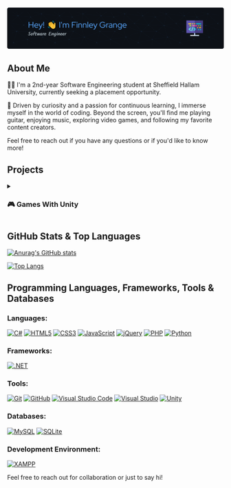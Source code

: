 ![Header](./assets/finnleygrange.png)

## About Me

👨‍💻 I'm a 2nd-year Software Engineering student at Sheffield Hallam University, currently seeking a placement opportunity.

🌟 Driven by curiosity and a passion for continuous learning, I immerse myself in the world of coding. Beyond the screen, you'll find me playing guitar, enjoying music, exploring video games, and following my favorite content creators.

Feel free to reach out if you have any questions or if you'd like to know more!



## Projects

<details>
  <summary><h3>🎮 Games With Unity </h3></summary>
  <br />
  
  <!-- BEGIN YOUTUBE-CARDS -->
  
[![Parkour FPS Shooter](https://ytcards.demolab.com/?id=RPX1FmF50bI&title=Parkour+FPS+Shooter&lang=en&timestamp=1706243087&background_color=%230d1117&title_color=%23ffffff&stats_color=%23dedede&max_title_lines=1&width=250&border_radius=5 "Parkour FPS Shooter")](https://www.youtube.com/watch?v=RPX1FmF50bI)
[![Pi Farm](https://ytcards.demolab.com/?id=4YujIR6nsZs&title=Pi+Farm&lang=en&timestamp=1706241708&background_color=%230d1117&title_color=%23ffffff&stats_color=%23dedede&max_title_lines=1&width=250&border_radius=5 "Pi Farm")](https://www.youtube.com/watch?v=4YujIR6nsZs)
[![Care Bear Defence](https://ytcards.demolab.com/?id=Fxd3qDLaBLc&title=Care+Bear+Defence&lang=en&timestamp=1621622635&background_color=%230d1117&title_color=%23ffffff&stats_color=%23dedede&max_title_lines=1&width=250&border_radius=5 "Care Bear Defence")](https://www.youtube.com/watch?v=Fxd3qDLaBLc)
[![Shoot Shoot Game](https://ytcards.demolab.com/?id=9jYZqDkpeIw&title=Shoot+Shoot+Game&lang=en&timestamp=1611440858&background_color=%230d1117&title_color=%23ffffff&stats_color=%23dedede&max_title_lines=1&width=250&border_radius=5 "Shoot Shoot Game")](https://www.youtube.com/watch?v=9jYZqDkpeIw)
  
<!-- END YOUTUBE-CARDS -->
  

</details>


  
  
  

## GitHub Stats & Top Languages

[![Anurag's GitHub stats](https://github-readme-stats.vercel.app/api?username=finnleygrange&theme=github_dark&rank_icon=github&card_width=450px&include_all_commits=true)](https://github.com/anuraghazra/github-readme-stats)

[![Top Langs](https://github-readme-stats.vercel.app/api/top-langs/?username=finnleygrange&theme=github_dark&card_width=450px)](https://github.com/anuraghazra/github-readme-stats)

## Programming Languages, Frameworks, Tools & Databases

### Languages:
[![C#](https://img.shields.io/badge/C%23-%23239120.svg?style=for-the-badge&logo=c-sharp&logoColor=white)](https://docs.microsoft.com/en-us/dotnet/csharp/)
[![HTML5](https://img.shields.io/badge/HTML5-%23E34F26.svg?style=for-the-badge&logo=html5&logoColor=white)](https://developer.mozilla.org/en-US/docs/Web/Guide/HTML/HTML5)
[![CSS3](https://img.shields.io/badge/CSS3-%231572B6.svg?style=for-the-badge&logo=css3&logoColor=white)](https://developer.mozilla.org/en-US/docs/Web/CSS)
[![JavaScript](https://img.shields.io/badge/JavaScript-%23323330.svg?style=for-the-badge&logo=javascript&logoColor=%23F7DF1E)](https://developer.mozilla.org/en-US/docs/Web/JavaScript)
[![jQuery](https://img.shields.io/badge/jQuery-%230769AD.svg?style=for-the-badge&logo=jquery&logoColor=white)](https://jquery.com/)
[![PHP](https://img.shields.io/badge/PHP-%23777BB4.svg?style=for-the-badge&logo=php&logoColor=white)](https://www.php.net/)
[![Python](https://img.shields.io/badge/Python-%2314354C.svg?style=for-the-badge&logo=python&logoColor=white)](https://www.python.org/)

### Frameworks:
[![.NET](https://img.shields.io/badge/.NET-%235C2D91.svg?style=for-the-badge&logo=.net&logoColor=white)](https://dotnet.microsoft.com/)

### Tools:
[![Git](https://img.shields.io/badge/Git-%23F05032.svg?style=for-the-badge&logo=git&logoColor=white)](https://git-scm.com/)
[![GitHub](https://img.shields.io/badge/GitHub-%23121011.svg?style=for-the-badge&logo=github&logoColor=white)](https://github.com/)
[![Visual Studio Code](https://img.shields.io/badge/VS%20Code-%23007ACC.svg?style=for-the-badge&logo=visual-studio-code&logoColor=white)](https://code.visualstudio.com/)
[![Visual Studio](https://img.shields.io/badge/Visual%20Studio-%235C2D91.svg?style=for-the-badge&logo=visual-studio&logoColor=white)](https://visualstudio.microsoft.com/)
[![Unity](https://img.shields.io/badge/Unity-%23000000.svg?style=for-the-badge&logo=unity&logoColor=white)](https://unity.com/)

### Databases:
[![MySQL](https://img.shields.io/badge/MySQL-%234479A1.svg?style=for-the-badge&logo=mysql&logoColor=white)](https://www.mysql.com/)
[![SQLite](https://img.shields.io/badge/SQLite-%2307405e.svg?style=for-the-badge&logo=sqlite&logoColor=white)](https://www.sqlite.org/)

### Development Environment:
[![XAMPP](https://img.shields.io/badge/XAMPP-%23FB7A24.svg?style=for-the-badge&logo=xampp&logoColor=white)](https://www.apachefriends.org/index.html)

Feel free to reach out for collaboration or just to say hi!
